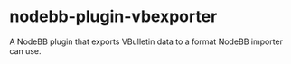 nodebb-plugin-vbexporter
========================

A NodeBB plugin that exports VBulletin data to a format NodeBB importer can use.
